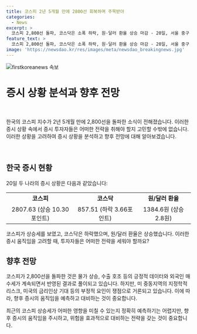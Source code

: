```yaml
---
title: 코스피 2년 5개월 만에 2800선 회복하며 주목받아
categories:
  - News
excerpt: >
  코스피 2,800선 돌파, 코스닥은 소폭 하락, 원·달러 환율 상승 마감 - 20일, 서울 중구 하나은행 본점 딜링룸에서 분주한 업무 속에서 코스피는 10.30포인트 상승한 2807.63에 마감했고, 코스닥은 3.66포인트 하락한 857.51, 원·달러 환율은 2.8원 상승한 1384.6원으로 마감했다. 2년 5개월 만에 기록된 코스피의 2,800선 돌파 소식이 주목받고 있다.
feature_text: >
  코스피 2,800선 돌파, 코스닥은 소폭 하락, 원·달러 환율 상승 마감 - 20일, 서울 중구 하나은행 본점 딜링룸에서 분주한 업무 속에서 코스피는 10.30포인트 상승한 2807.63에 마감했고, 코스닥은 3.66포인트 하락한 857.51, 원·달러 환율은 2.8원 상승한 1384.6원으로 마감했다. 2년 5개월 만에 기록된 코스피의 2,800선 돌파 소식이 주목받고 있다.
image: 'https://newsdao.kr/res/images/meta/newsdao_breakingnews.jpg'
---
```


<p><img src="https://newsdao.kr/res/images/meta/newsdao_breakingnews.jpg" alt="firstkoreanews 속보" /></p>

<h1>증시 상황 분석과 향후 전망</h1>

<p data-ke-size="size16">&nbsp;</p>

<p>한국의 코스피 지수가 2년 5개월 만에 2,800선을 돌파한 소식이 전해졌습니다. 이러한 증시 상황 속에서 증시 투자자들은 어떠한 전략을 취해야 할지 고민할 수밖에 없습니다. 이러한 상황을 고려하여 증시 상황을 분석하고 향후 전망에 대해 알아보겠습니다.</p>

<p data-ke-size="size16">&nbsp;</p>

<h2 data-ke-size="size26">한국 증시 현황</h2>

<p data-ke-size="size16">20일 두 나라의 증시 상황은 다음과 같았습니다:</p>

<table>
  <tr>
    <td style="text-align: center; height: 17px;"><b>코스피</b></td>
    <td style="text-align: center; height: 17px;"><b>코스닥</b></td>
    <td style="text-align: center; height: 17px;"><b>원/달러 환율</b></td>
  </tr>
  <tr>
    <td style="text-align: center; height: 17px;">2807.63 (상승 10.30포인트)</td>
    <td style="text-align: center; height: 17px;">857.51 (하락 3.66포인트)</td>
    <td style="text-align: center; height: 17px;">1384.6원 (상승 2.8원)</td>
  </tr>
</table>

<p data-ke-size="size16">코스피가 상승세를 보였고, 코스닥은 하락했으며, 원/달러 환율은 상승했습니다. 이러한 증시 움직임을 고려할 때, 투자자들은 어떠한 전략을 세워야 할까요?</p>

<h2 data-ke-size="size26">향후 전망</h2>

<p data-ke-size="size16">코스피가 2,800선을 돌파한 것은 물가 상승, 수출 호조 등의 긍정적 데이터와 외국인 매수세가 계속되면서 반영된 결과로 풀이되고 있습니다. 하지만, 미 중동지역의 지정학적 리스크, 미국의 금리인상 기대 등의 부정적 요인이 쟁점으로 거론되고 있습니다. 이에 따라, 향후 증시의 움직임을 예측하고 대비하는 것이 중요합니다.</p>

<p data-ke-size="size16">최근의 코스피 상승세가 어떠한 영향을 미칠 수 있는지 정확히 예측하기는 어렵지만, 향후 증시의 움직임을 주시하고, 위험을 효과적으로 대비하는 전략을 갖는 것이 중요합니다.</p>

<p data-ke-size="size16">&nbsp;</p>


